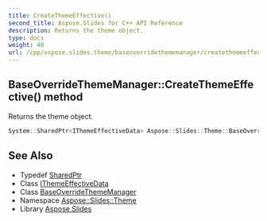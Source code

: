 ```yaml
---
title: CreateThemeEffective()
second_title: Aspose.Slides for C++ API Reference
description: Returns the theme object.
type: docs
weight: 40
url: /cpp/aspose.slides.theme/baseoverridethememanager/createthemeeffective/
---
```

## BaseOverrideThemeManager::CreateThemeEffective() method


Returns the theme object.

```cpp
System::SharedPtr<IThemeEffectiveData> Aspose::Slides::Theme::BaseOverrideThemeManager::CreateThemeEffective() override
```

## See Also

* Typedef [SharedPtr](../../system/sharedptr/)
* Class [IThemeEffectiveData](../ithemeeffectivedata/)
* Class [BaseOverrideThemeManager](./)
* Namespace [Aspose::Slides::Theme](../)
* Library [Aspose.Slides](../../)